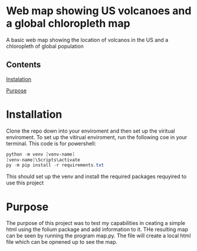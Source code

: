 # Web map showing US volcanoes and a global chloropleth map
A basic web map showing the location of volcanos in the US and a chloropleth of global population

## Contents

[Instalation](#Installation)

[Purpose](#Purpose)

# Installation

Clone the repo down into your enviroment and then set up the viritual enviroment. 
To set up the vitirual enviroment, run the following coe in your terminal. This code is for powershell:

```powershell
python -m venv [venv-name]
[venv-name]\Scripts\activate
py -m pip install -r requirements.txt
```

This should set up the venv and install the required packages requyired to use this project

# Purpose

The purpose of this project was to test my capabilities in ceating a simple html using the folium package and add information to it. THe resulting map can be seen by running the program map.py. The file will create a local html file which can be opnened up to see the map.
